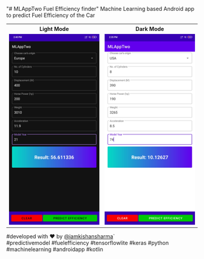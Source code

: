 "# MLAppTwo Fuel Efficiency finder" Machine Learning based Android app to predict Fuel Efficiency of the Car</br>

<table style="width:100%; align:center;" >
  <tr>
    <th>Light Mode</th>
    <th>Dark Mode</th>
  </tr>
  <tr>
    <td><img alt="Light" src="https://raw.githubusercontent.com/iamkishansharma/my-project-screenshots/main/MLAppTWO-1.jpg" width="300px"/></td>
    <td><img alt="Dark" src="https://raw.githubusercontent.com/iamkishansharma/my-project-screenshots/main/MLAppTWO-2.jpg" width="300px"/></td>
</table>

#developed with ❤️ by [@iamkishansharma]( https://github.com/iamkishansharma )`
</br>
#predictivemodel #fuelefficiency #tensorflowlite #keras #python #machinelearning #androidapp #kotlin
